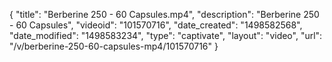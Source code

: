 {
    "title": "Berberine 250 - 60 Capsules.mp4",
    "description": "Berberine 250 - 60 Capsules",
    "videoid": "101570716",
    "date_created": "1498582568",
    "date_modified": "1498583234",
    "type": "captivate",
    "layout": "video",
    "url": "\/v\/berberine-250-60-capsules-mp4\/101570716"
}
